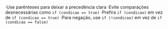 ·Use parênteses para deixar a precedência clara
·Evite comparações desnecessárias como `if (condicao == true)`
·Prefira `if (condicao)` em vez de `if (condicao == true)`
·Para negação, use `if (!condicao)` em vez de `if (condicao == false)`